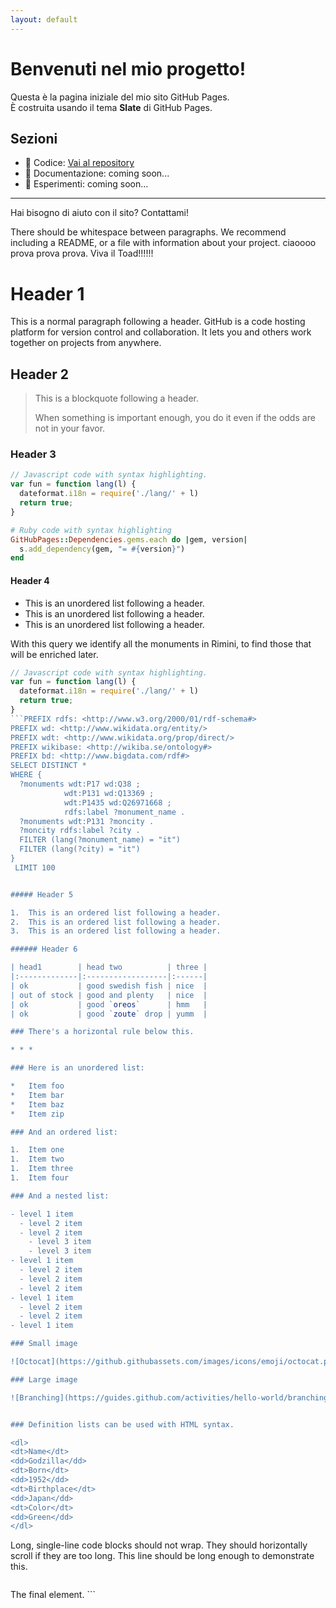 ```yaml
---
layout: default
---
```


<!DOCTYPE html>
<html lang="it">
<head>
  <meta charset="UTF-8">
  <title>Benvenuti</title>
</head>
<body>
  <h1>Benvenuti nel mio progetto!</h1>
  <p>Questa è la pagina iniziale del mio sito GitHub Pages.<br>
     È costruita usando il tema <strong>Slate</strong> di GitHub Pages.</p>

  <h2>Sezioni</h2>
  <ul>
    <li>📂 Codice: <a href="https://github.com/ginevraamazza/project-site">Vai al repository</a></li>
    <li>📄 Documentazione: coming soon...</li>
    <li>🧪 Esperimenti: coming soon...</li>
  </ul>

  <hr>
  <p>Hai bisogno di aiuto con il sito? Contattami!</p>


There should be whitespace between paragraphs. We recommend including a README, or a file with information about your project. ciaoooo
prova prova prova. Viva il Toad!!!!!!
# Header 1

This is a normal paragraph following a header. GitHub is a code hosting platform for version control and collaboration. It lets you and others work together on projects from anywhere.

## Header 2

> This is a blockquote following a header.
>
> When something is important enough, you do it even if the odds are not in your favor.

### Header 3

```js
// Javascript code with syntax highlighting.
var fun = function lang(l) {
  dateformat.i18n = require('./lang/' + l)
  return true;
}
```

```ruby
# Ruby code with syntax highlighting
GitHubPages::Dependencies.gems.each do |gem, version|
  s.add_dependency(gem, "= #{version}")
end
```

#### Header 4

*   This is an unordered list following a header.
*   This is an unordered list following a header.
*   This is an unordered list following a header.

With this query we identify all the monuments in Rimini, to find those that will be enriched later.

```js
// Javascript code with syntax highlighting.
var fun = function lang(l) {
  dateformat.i18n = require('./lang/' + l)
  return true;
}
```PREFIX rdfs: <http://www.w3.org/2000/01/rdf-schema#>
PREFIX wd: <http://www.wikidata.org/entity/>
PREFIX wdt: <http://www.wikidata.org/prop/direct/>
PREFIX wikibase: <http://wikiba.se/ontology#>
PREFIX bd: <http://www.bigdata.com/rdf#>
SELECT DISTINCT *
WHERE { 
  ?monuments wdt:P17 wd:Q38 ;
            wdt:P131 wd:Q13369 ;
            wdt:P1435 wd:Q26971668 ;
            rdfs:label ?monument_name .
  ?monuments wdt:P131 ?moncity .
  ?moncity rdfs:label ?city .
  FILTER (lang(?monument_name) = "it")
  FILTER (lang(?city) = "it")
}
 LIMIT 100


##### Header 5

1.  This is an ordered list following a header.
2.  This is an ordered list following a header.
3.  This is an ordered list following a header.

###### Header 6

| head1        | head two          | three |
|:-------------|:------------------|:------|
| ok           | good swedish fish | nice  |
| out of stock | good and plenty   | nice  |
| ok           | good `oreos`      | hmm   |
| ok           | good `zoute` drop | yumm  |

### There's a horizontal rule below this.

* * *

### Here is an unordered list:

*   Item foo
*   Item bar
*   Item baz
*   Item zip

### And an ordered list:

1.  Item one
1.  Item two
1.  Item three
1.  Item four

### And a nested list:

- level 1 item
  - level 2 item
  - level 2 item
    - level 3 item
    - level 3 item
- level 1 item
  - level 2 item
  - level 2 item
  - level 2 item
- level 1 item
  - level 2 item
  - level 2 item
- level 1 item

### Small image

![Octocat](https://github.githubassets.com/images/icons/emoji/octocat.png)

### Large image

![Branching](https://guides.github.com/activities/hello-world/branching.png)


### Definition lists can be used with HTML syntax.

<dl>
<dt>Name</dt>
<dd>Godzilla</dd>
<dt>Born</dt>
<dd>1952</dd>
<dt>Birthplace</dt>
<dd>Japan</dd>
<dt>Color</dt>
<dd>Green</dd>
</dl>

```
Long, single-line code blocks should not wrap. They should horizontally scroll if they are too long. This line should be long enough to demonstrate this.
```

```
</body>
</html>
The final element.
```
